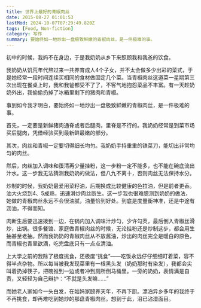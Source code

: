 ```yaml
---
title: 世界上最好的青椒肉丝
date: 2015-08-27 01:01:53
lastMod: 2024-10-07T07:29:49.820Z
tags: [Food, Non-fiction]
category: 写作
summary: 要始终如一地炒出一盘极致鲜嫩的青椒肉丝，是一件极难的事。
---
```


初中的时候，我妈不在身边，于是我奶奶从乡下来照顾我和我爸的饮食。

我奶奶从饥荒年代熬过来一共养育成人4个子女，并不太会做多少出彩的菜式，于是她经常一段时间连续买相同的食材做固定几个菜。当青椒肉丝这道菜一星期第三次出现在餐桌上时，我和我爸都受不了了，不客气地抱怨菜品不丰富。有一天趁奶奶外出，我偷偷扔掉了冰箱里剩下的猪肉和青椒。

事到如今我才明白，要始终如一地炒出一盘极致鲜嫩的青椒肉丝，是一件极难的事。

首先，一定要是新鲜猪肉通脊或者后腿肉，里脊是不行的。我奶奶经常是到菜市场买后腿肉，凭借经验买到最新鲜最嫩的部分。

其次，肉丝和青椒一定要切得细长均匀。我奶奶手持重重的铁菜刀，能切出非常均匀的肉丝。

然后，肉丝加入调味和蛋清再少量挂粉，这一步粉一定不能多，也不能在碗底流出汁水。这一步我无法猜测我奶奶的做法，但八九不离十，否则肉丝无法保持水分。

炒制的时候，我奶奶最爱用菜籽油，后期换成比较健康的色拉油，但是前者更香。油大火烧到4、5成熟，迅速滑炒肉丝断生。这一步我也很难臆测到奶奶的做法，她做的青椒肉丝永远不会很油腻，油量恰到好处。到底是度量衡神准，还是中途有沥油，不得而知。

肉断生后要迅速拨到一边，在锅内加入调味汁炒匀，少许勾芡，最后倒入青椒丝滑炒，出锅。很多餐馆、家庭做青椒肉丝的时候，无论挂粉还是炒制这步，都会用生抽甚至老抽。然而我奶奶的青椒肉丝从不放酱油，炒出的肉丝完全是暖白的原色，而青椒也青翠欲滴，吃完盘底只有一点点清油。

上大学之前的我除了极度挑食，还极度“挑食”——吃饭永远仔仔细细盯着菜，容不得半点杂物。所以每当被我发现菜里有一根黑头发（奶奶那时有染发），我都会尖叫着扔掉筷子，把碗推到一边或者冲到厕所倒马桶里。一旁的奶奶，表情满是自责，又轻轻为自己辩护：“不就是头发嘛……”

而她老人家如今一头白发，在姑妈家颐养天年，不再下厨。漂泊异乡多年的我终于不再挑食，却再难吃到她炒的那盘青椒肉丝。想到于此，泪已沾湿面目。
